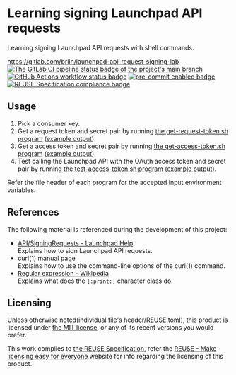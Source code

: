 # Learning signing Launchpad API requests

Learning signing Launchpad API requests with shell commands.

<https://gitlab.com/brlin/launchpad-api-request-signing-lab>  
[![The GitLab CI pipeline status badge of the project's `main` branch](https://gitlab.com/brlin/launchpad-api-request-signing-lab/badges/main/pipeline.svg?ignore_skipped=true "Click here to check out the comprehensive status of the GitLab CI pipelines")](https://gitlab.com/brlin/launchpad-api-request-signing-lab/-/pipelines) [![GitHub Actions workflow status badge](https://github.com/brlin-tw/launchpad-api-request-signing-lab/actions/workflows/check-potential-problems.yml/badge.svg "GitHub Actions workflow status")](https://github.com/brlin-tw/launchpad-api-request-signing-lab/actions/workflows/check-potential-problems.yml) [![pre-commit enabled badge](https://img.shields.io/badge/pre--commit-enabled-brightgreen?logo=pre-commit&logoColor=white "This project uses pre-commit to check potential problems")](https://pre-commit.com/) [![REUSE Specification compliance badge](https://api.reuse.software/badge/gitlab.com/brlin/launchpad-api-request-signing-lab "This project complies to the REUSE specification to decrease software licensing costs")](https://api.reuse.software/info/gitlab.com/brlin/launchpad-api-request-signing-lab)

## Usage

1. Pick a consumer key.
1. Get a request token and secret pair by running [the get-request-token.sh program](get-request-token.sh) ([example output](get-request-token.sample.out.txt)).
1. Get a access token and secret pair by running [the get-access-token.sh program](get-access-token.sh) ([example output](get-access-token.sample.out.txt)).
1. Test calling the Launchpad API with the OAuth access token and secret pair by running [the test-access-token.sh program](test-access-token.sh) ([example output](test-access-token.sample.out.txt)).

Refer the file header of each program for the accepted input environment variables.

## References

The following material is referenced during the development of this project:

* [API/SigningRequests - Launchpad Help](https://help.launchpad.net/API/SigningRequests)  
  Explains how to sign Launchpad API requests.
* curl(1) manual page  
  Explains how to use the command-line options of the curl(1) command.
* [Regular expression - Wikipedia](https://en.wikipedia.org/wiki/Regular_expression)  
  Explains what does the `[:print:]` character class do.

## Licensing

Unless otherwise noted(individual file's header/[REUSE.toml](REUSE.toml)), this product is licensed under [the MIT license](https://opensource.org/license/mit), or any of its recent versions you would prefer.

This work complies to [the REUSE Specification](https://reuse.software/spec/), refer the [REUSE - Make licensing easy for everyone](https://reuse.software/) website for info regarding the licensing of this product.

